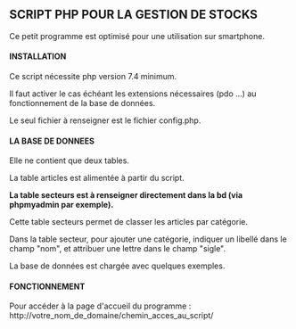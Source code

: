 ## SCRIPT PHP POUR LA GESTION DE STOCKS ##

Ce petit programme est optimisé pour une utilisation sur smartphone.

#### INSTALLATION ####

Ce script nécessite php version 7.4 minimum.

Il faut activer le cas échéant les extensions nécessaires (pdo ...) au fonctionnement de la base de données.

Le seul fichier à renseigner est le fichier config.php.

#### LA BASE DE DONNEES ####
Elle ne contient que deux tables.

La table articles est alimentée à partir du script.

**La table secteurs est à renseigner directement dans la bd (via phpmyadmin par exemple).**

Cette table secteurs permet de classer les articles par catégorie.

Dans la table secteur, pour ajouter une catégorie, indiquer un libellé dans le champ "nom", et attribuer une lettre dans le champ "sigle".

La base de données est chargée avec quelques exemples.

#### FONCTIONNEMENT ####

Pour accéder à la page d'accueil du programme : http://votre_nom_de_domaine/chemin_acces_au_script/


